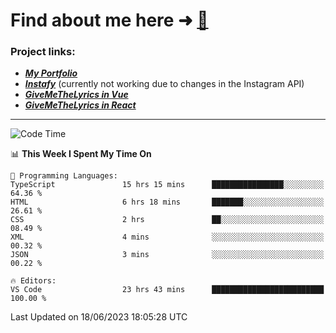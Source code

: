 # Find about me here ➜ [🧑](https://pauabella.dev)

### Project links:
- ***[My Portfolio](https://pauabella.dev)***
- ***[Instafy](https://instafy.me)*** (currently not working due to changes in the Instagram API)
- ***[GiveMeTheLyrics in Vue](https://lyrics.pauabella.dev)***
- ***[GiveMeTheLyrics in React](https://pauabella.dev/GiveMeTheLyrics)***

---
<!--START_SECTION:waka-->
![Code Time](http://img.shields.io/badge/Code%20Time-2%2C246%20hrs%2034%20mins-blue)

📊 **This Week I Spent My Time On** 

```text
💬 Programming Languages: 
TypeScript               15 hrs 15 mins      ████████████████░░░░░░░░░   64.36 % 
HTML                     6 hrs 18 mins       ███████░░░░░░░░░░░░░░░░░░   26.61 % 
CSS                      2 hrs               ██░░░░░░░░░░░░░░░░░░░░░░░   08.49 % 
XML                      4 mins              ░░░░░░░░░░░░░░░░░░░░░░░░░   00.32 % 
JSON                     3 mins              ░░░░░░░░░░░░░░░░░░░░░░░░░   00.22 % 

🔥 Editors: 
VS Code                  23 hrs 43 mins      █████████████████████████   100.00 % 
```


 Last Updated on 18/06/2023 18:05:28 UTC
<!--END_SECTION:waka-->
